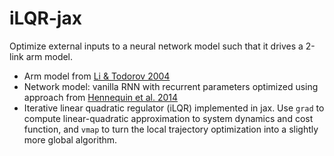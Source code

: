 # iLQR-jax

Optimize external inputs to a neural network model such that it drives a 2-link arm model. 
* Arm model from [Li & Todorov 2004](https://citeseerx.ist.psu.edu/viewdoc/summary?doi=10.1.1.85.5196)
* Network model: vanilla RNN with recurrent parameters optimized using approach from [Hennequin et al. 2014](https://doi.org/10.1016/j.neuron.2014.04.045)
* Iterative linear quadratic regulator (iLQR) implemented in jax. Use `grad` to compute linear-quadratic approximation to system dynamics and cost function, and `vmap` to turn the local trajectory optimization into a slightly more global algorithm. 
